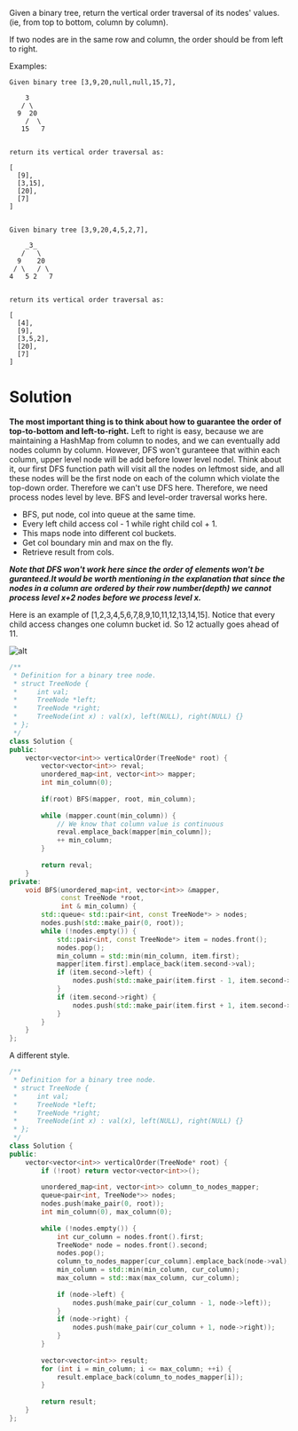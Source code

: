 Given a binary tree, return the vertical order traversal of its nodes' values. (ie, from top to bottom, column by column).

If two nodes are in the same row and column, the order should be from left to right.

Examples:

```
Given binary tree [3,9,20,null,null,15,7],

    3
   / \
  9  20
    /  \
   15   7
 

return its vertical order traversal as:

[
  [9],
  [3,15],
  [20],
  [7]
]
 

Given binary tree [3,9,20,4,5,2,7],

    _3_
   /   \
  9    20
 / \   / \
4   5 2   7
 

return its vertical order traversal as:

[
  [4],
  [9],
  [3,5,2],
  [20],
  [7]
]
```

# Solution

__The most important thing is to think about how to guarantee the order of top-to-bottom and left-to-right.__ Left to right is easy, because we are maintaining a HashMap from column to nodes, and we can eventually add nodes column by column. However, DFS won't guranteee that within each column, upper level node will be add before lower level nodel. Think about it, our first DFS function path will visit all the nodes on leftmost side, and all these nodes will be the first node on each of the column which violate the top-down order. Therefore we can't use DFS here. Therefore, we need process nodes level by leve. BFS and level-order traversal works here.


* BFS, put node, col into queue at the same time.  
* Every left child access col - 1 while right child col + 1.  
* This maps node into different col buckets.    
* Get col boundary min and max on the fly.    
* Retrieve result from cols.    

__*Note that DFS won't work here since the order of elements won't be guranteed.It would be worth mentioning in the explanation that since the nodes in a column are ordered by their row number(depth) we cannot process level x+2 nodes before we process level x.*__

Here is an example of [1,2,3,4,5,6,7,8,9,10,11,12,13,14,15]. Notice that every child access changes one column bucket id. So 12 actually goes ahead of 11.

![alt](https://drscdn.500px.org/photo/135826875/m%3D900/7e1d9c2bdc47791e3b54f25bf50b6370)


```cpp
/**
 * Definition for a binary tree node.
 * struct TreeNode {
 *     int val;
 *     TreeNode *left;
 *     TreeNode *right;
 *     TreeNode(int x) : val(x), left(NULL), right(NULL) {}
 * };
 */
class Solution {
public:
    vector<vector<int>> verticalOrder(TreeNode* root) {
        vector<vector<int>> reval;
        unordered_map<int, vector<int>> mapper;
        int min_column(0);
        
        if(root) BFS(mapper, root, min_column);
        
        while (mapper.count(min_column)) { 
            // We know that column value is continuous
            reval.emplace_back(mapper[min_column]);
            ++ min_column;
        }
        
        return reval;
    }
private:
    void BFS(unordered_map<int, vector<int>> &mapper, 
             const TreeNode *root,
             int & min_column) {
        std::queue< std::pair<int, const TreeNode*> > nodes;
        nodes.push(std::make_pair(0, root));
        while (!nodes.empty()) {
            std::pair<int, const TreeNode*> item = nodes.front();
            nodes.pop();
            min_column = std::min(min_column, item.first);
            mapper[item.first].emplace_back(item.second->val);
            if (item.second->left) {
                nodes.push(std::make_pair(item.first - 1, item.second->left));
            }
            if (item.second->right) {
                nodes.push(std::make_pair(item.first + 1, item.second->right));
            }
        }
    }
};
```

A different style.

```cpp
/**
 * Definition for a binary tree node.
 * struct TreeNode {
 *     int val;
 *     TreeNode *left;
 *     TreeNode *right;
 *     TreeNode(int x) : val(x), left(NULL), right(NULL) {}
 * };
 */
class Solution {
public:
    vector<vector<int>> verticalOrder(TreeNode* root) {
        if (!root) return vector<vector<int>>();
        
        unordered_map<int, vector<int>> column_to_nodes_mapper;
        queue<pair<int, TreeNode*>> nodes;
        nodes.push(make_pair(0, root));
        int min_column(0), max_column(0);
        
        while (!nodes.empty()) {
            int cur_column = nodes.front().first;
            TreeNode* node = nodes.front().second;
            nodes.pop();
            column_to_nodes_mapper[cur_column].emplace_back(node->val);
            min_column = std::min(min_column, cur_column);
            max_column = std::max(max_column, cur_column);
            
            if (node->left) {
                nodes.push(make_pair(cur_column - 1, node->left));
            }
            if (node->right) {
                nodes.push(make_pair(cur_column + 1, node->right));
            }
        }
        
        vector<vector<int>> result;
        for (int i = min_column; i <= max_column; ++i) {
            result.emplace_back(column_to_nodes_mapper[i]);
        }
        
        return result;
    }
};
```
